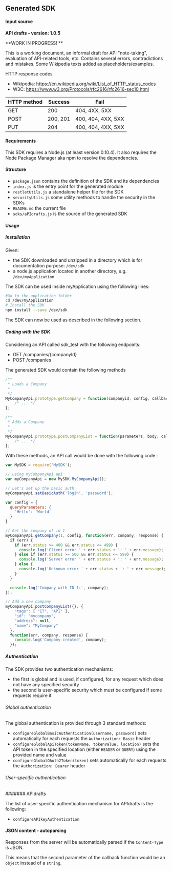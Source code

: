 ## Generated SDK

#### Input source
__API drafts - version: 1.0.5__

**WORK IN PROGRESS! **

This is a working document, an informal draft for API "note-taking", evaluation of API-related tools, etc. Contains several errors, contradictions and mistakes. Some Wikipedia texts added as placeholders/examples.

HTTP response codes

* Wikipedia: https://en.wikipedia.org/wiki/List_of_HTTP_status_codes
* W3C: https://www.w3.org/Protocols/rfc2616/rfc2616-sec10.html


| HTTP method | Success  | Fail  |
| -------- | -------- | -------- |
| GET     | 200     | 404, 4XX, 5XX     |
| POST     | 200, 201     | 400, 404, 4XX, 5XX     |
| PUT | 204 | 400, 404, 4XX, 5XX |



#### Requirements

This SDK requires a Node.js (at least version 0.10.4). It also requires the Node Package Manager aka npm to resolve the dependencies.

#### Structure

* `package.json` contains the definition of the SDK and its dependencies
* `index.js` is the entry point for the generated module
* `restletUtils.js` a standalone helper file for the SDK
* `securityUtils.js` some utility methods to handle the security in the SDKs
* `README.md` the current file
* `sdks/aPIdrafts.js` is the source of the generated SDK

#### Usage

##### Installation

Given:
* the SDK downloaded and unzipped in a directory which is for documentation purpose: `/dev/sdk`
* a node.js application located in another directory, e.g. `/dev/myApplication`

The SDK can be used inside myApplication using the following lines:

```sh
#Go to the application folder
cd /dev/myApplication
# Install the SDK
npm install --save /dev/sdk
```

The SDK can now be used as described in the following section.

##### Coding with the SDK

Considering an API called sdk_test with the following endpoints:
* GET /companies/{companyId}
* POST /companies

The generated SDK would contain the following methods

```js
/**
 * Loads a Company
 *
 */
MyCompanyApi.prototype.getCompany = function(companyid, config, callback) {
	/* ... */
};

/**
 * Adds a Company
 *
 */
MyCompanyApi.prototype.postCompanyList = function(parameters, body, callback) {
	/* ... */
};
```

With these methods, an API call would be done with the following code :

```js
var MySDK = require('MySDK');

// using MyCompanyApi api
var myCompanyApi = new MySDK.MyCompanyApi();

// Let's set up the basic auth
myCompanyApi.setBasicAuth('login', 'password');

var config = {
  queryParameters: {
    'Hello': 'World'
  }
}

// Get the company of id 1
myCompanyApi.getCompany(1, config, function(err, company, response) {
  if (err) {
    if (err.status >= 400 && err.status <= 499) {
      console.log('Client error ' + err.status + ': ' + err.message);
    } else if (err.status >= 500 && err.status <= 599) {
      console.log('Server error ' + err.status + ': ' + err.message);
    } else {
      console.log('Unknown error ' + err.status + ': ' + err.message);
    }
  }

  console.log('Company with ID 1:', company);
});

// Add a new company
myCompanyApi.postCompanyList({}, {
    "tags": [ "IT", "API" ],
    "id": "mycompany",
    "address": null,
    "name": "MyCompany"
  },
  function(err, company, response) {
    console.log('Company created', company);
  });

```

##### Authentication

The SDK provides two authentication mechanisms:

* the first is global and is used, if configured, for any request which does not have any specified security
* the second is user-specific security which must be configured if some requests require it

###### Global authentication

The global authentication is provided through 3 standard methods:

* `configureGlobalBasicAuthentication(username, password)` sets automatically for each requests the `Authorization: Basic` header
* `configureGlobalApiToken(tokenName, tokenValue, location)` sets the API token in the specified location (either `HEADER`
or `QUERY`) using the provided name and value
* `configureGlobalOAuth2Token(token)` sets automatically for each requests the `Authorization: Bearer` header

###### User-specific authentication

####### APIdrafts

The list of user-specific authentication mechanism for APIdrafts is the following:

* `configureAPIkeyAuthentication`

#### JSON content - autoparsing

Responses from the server will be automatically parsed if the `Content-Type` is JSON.

This means that the second parameter of the callback function would be an `object` instead of a `string`.
